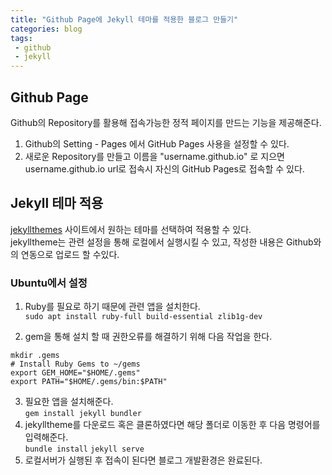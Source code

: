```yaml
---
title: "Github Page에 Jekyll 테마를 적용한 블로그 만들기"
categories: blog
tags:
 - github
 - jekyll
---
```

## Github Page
Github의 Repository를 활용해 접속가능한 정적 페이지를 만드는 기능을 제공해준다.
1. Github의 Setting - Pages 에서 GitHub Pages 사용을 설정할 수 있다.
2. 새로운 Repository를 만들고 이름을 "username.github.io" 로 지으면  
   username.github.io url로 접속시 자신의 GitHub Pages로 접속할 수 있다.

## Jekyll 테마 적용
[jekyllthemes](http://jekyllthemes.org/) 사이트에서 원하는 테마를 선택하여 적용할 수 있다.  
jekylltheme는 관련 설정을 통해 로컬에서 실행시킬 수 있고, 작성한 내용은 Github와의 연동으로 업로드 할 수있다.
### Ubuntu에서 설정
1. Ruby를 필요로 하기 때문에 관련 앱을 설치한다.  
```sudo apt install ruby-full build-essential zlib1g-dev```

2. gem을 통해 설치 할 때 권한오류를 해결하기 위해 다음 작업을 한다.
```
mkdir .gems
# Install Ruby Gems to ~/gems
export GEM_HOME="$HOME/.gems"
export PATH="$HOME/.gems/bin:$PATH"
```
3. 필요한 앱을 설치해준다.  
```gem install jekyll bundler```
4. jekylltheme를 다운로드 혹은 클론하였다면 해당 폴더로 이동한 후 다음 명령어를 입력해준다.  
```bundle install```
```jekyll serve```
5. 로컬서버가 실행된 후 접속이 된다면 블로그 개발환경은 완료된다.
